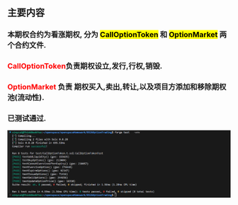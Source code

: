 ##  主要内容

### 本期权合约为看涨期权, 分为 <mark>CallOptionToken</mark> 和 <mark>OptionMarket</mark> 两个合约文件.

### <span style="color: red;">CallOptionToken</span>负责期权设立,发行,行权,销毁.

### <span style="color: red;">OptionMarket</span> 负责 期权买入,卖出,转让,以及项目方添加和移除期权池(流动性).

### 已测试通过.

![图片](imgs/1.png)